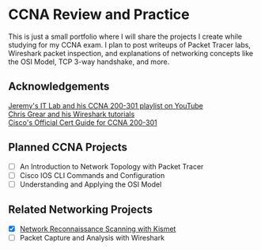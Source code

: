 # CCNA Review and Practice
This is just a small portfolio where I will share the projects I create while studying for my CCNA exam. I plan to post writeups of Packet Tracer labs, Wireshark packet inspection, and explanations of networking concepts like the OSI Model, TCP 3-way handshake, and more.

## Acknowledgements
[Jeremy's IT Lab and his CCNA 200-301 playlist on YouTube](https://www.youtube.com/watch?v=H8W9oMNSuwo&list=PLxbwE86jKRgMpuZuLBivzlM8s2Dk5lXBQ)   
[Chris Grear and his Wireshark tutorials](https://www.youtube.com/c/ChrisGreer)   
[Cisco's Official Cert Guide for CCNA 200-301](https://www.ciscopress.com/store/ccna-200-301-official-cert-guide-library-9781587147142)

## Planned CCNA Projects

- [ ] An Introduction to Network Topology with Packet Tracer
- [ ] Cisco IOS CLI Commands and Configuration
- [ ] Understanding and Applying the OSI Model

## Related Networking Projects

- [x] [Network Reconnaissance Scanning with Kismet](https://github.com/SeanLehey/Network-Reconnaissance-Scanning-with-Kismet)
- [ ] Packet Capture and Analysis with Wireshark
